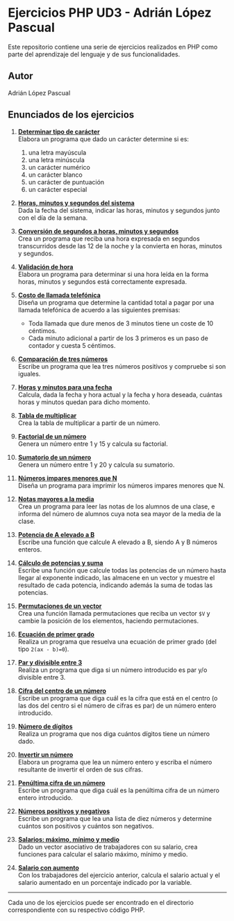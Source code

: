 # Ejercicios PHP UD3 - Adrián López Pascual

Este repositorio contiene una serie de ejercicios realizados en PHP como parte del aprendizaje del lenguaje y de sus funcionalidades.

## Autor

Adrián López Pascual

## Enunciados de los ejercicios

1. **[Determinar tipo de carácter](./1.php)**  
   Elabora un programa que dado un carácter determine si es:
   1. una letra mayúscula
   2. una letra minúscula
   3. un carácter numérico
   4. un carácter blanco
   5. un carácter de puntuación
   6. un carácter especial

2. **[Horas, minutos y segundos del sistema](./2.php)**  
   Dada la fecha del sistema, indicar las horas, minutos y segundos junto con el día de la semana.

3. **[Conversión de segundos a horas, minutos y segundos](./3.php)**  
   Crea un programa que reciba una hora expresada en segundos transcurridos desde las 12 de la noche y la convierta en horas, minutos y segundos.

4. **[Validación de hora](./4.php)**  
   Elabora un programa para determinar si una hora leída en la forma horas, minutos y segundos está correctamente expresada.

5. **[Costo de llamada telefónica](./5.php)**  
   Diseña un programa que determine la cantidad total a pagar por una llamada telefónica de acuerdo a las siguientes premisas: 
   * Toda llamada que dure menos de 3 minutos tiene un coste de 10 céntimos.
   * Cada minuto adicional a partir de los 3 primeros es un paso de contador y cuesta 5 céntimos.

6. **[Comparación de tres números](./6.php)**  
   Escribe un programa que lea tres números positivos y compruebe si son iguales. 

7. **[Horas y minutos para una fecha](./7.php)**  
   Calcula, dada la fecha y hora actual y la fecha y hora deseada, cuántas horas y minutos quedan para dicho momento.

8. **[Tabla de multiplicar](./8.php)**  
   Crea la tabla de multiplicar a partir de un número.

9. **[Factorial de un número](./9.php)**  
   Genera un número entre 1 y 15 y calcula su factorial.

10. **[Sumatorio de un número](./10.php)**  
    Genera un número entre 1 y 20 y calcula su sumatorio.

11. **[Números impares menores que N](./11.php)**  
    Diseña un programa para imprimir los números impares menores que N.

12. **[Notas mayores a la media](./12.php)**  
    Crea un programa para leer las notas de los alumnos de una clase, e informa del número de alumnos cuya nota sea mayor de la media de la clase.

13. **[Potencia de A elevado a B](./13.php)**  
    Escribe una función que calcule A elevado a B, siendo A y B números enteros.

14. **[Cálculo de potencias y suma](./14.php)**  
    Escribe una función que calcule todas las potencias de un número hasta llegar al exponente indicado, las almacene en un vector y muestre el resultado de cada potencia, indicando además la suma de todas las potencias.

15. **[Permutaciones de un vector](./15.php)**  
    Crea una función llamada permutaciones que reciba un vector `$V` y cambie la posición de los elementos, haciendo permutaciones.

16. **[Ecuación de primer grado](./16.php)**  
    Realiza un programa que resuelva una ecuación de primer grado (del tipo `2(ax - b)=0`).

17. **[Par y divisible entre 3](./17.php)**  
    Realiza un programa que diga si un número introducido es par y/o divisible entre 3.

18. **[Cifra del centro de un número](./18.php)**  
    Escribe un programa que diga cuál es la cifra que está en el centro (o las dos del centro si el número de cifras es par) de un número entero introducido.

19. **[Número de dígitos](./19.php)**  
    Realiza un programa que nos diga cuántos dígitos tiene un número dado.

20. **[Invertir un número](./20.php)**  
    Elabora un programa que lea un número entero y escriba el número resultante de invertir el orden de sus cifras.

21. **[Penúltima cifra de un número](./21.php)**  
    Escribe un programa que diga cuál es la penúltima cifra de un número entero introducido.

22. **[Números positivos y negativos](./22.php)**  
    Escribe un programa que lea una lista de diez números y determine cuántos son positivos y cuántos son negativos.

23. **[Salarios: máximo, mínimo y medio](./23.php)**  
    Dado un vector asociativo de trabajadores con su salario, crea funciones para calcular el salario máximo, mínimo y medio.

24. **[Salario con aumento](./24.php)**  
    Con los trabajadores del ejercicio anterior, calcula el salario actual y el salario aumentado en un porcentaje indicado por la variable.

---

Cada uno de los ejercicios puede ser encontrado en el directorio correspondiente con su respectivo código PHP.
